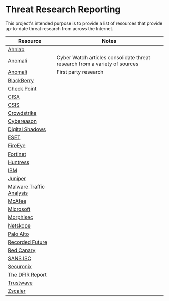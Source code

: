 # Threat Research Reporting
This project's intended purpose is to provide a list of resources that provide up-to-date threat research from across the Internet.

|Resource|Notes|
|---|---|
|[Ahnlab](https://asec.ahnlab.com/en/)||
|[Anomali](https://www.anomali.com/blog/category/anomali-cyber-watch)|Cyber Watch articles consolidate threat research from a variety of sources|
|[Anomali](https://www.anomali.com/blog/category/research)|First party research|
|[BlackBerry](https://blogs.blackberry.com/en/category/research-and-intelligence)|
|[Check Point](https://research.checkpoint.com/category/threat-research/)||
|[CISA](https://us-cert.cisa.gov/ncas/alerts)||
|[CSIS](https://medium.com/csis-techblog)||
|[Crowdstrike](https://www.crowdstrike.com/blog/category/threat-intel-research/)||
|[Cybereason](https://www.cybereason.com/company/nocturnus)||
|[Digital Shadows](https://www.digitalshadows.com/blog-and-research/)||
|[ESET](https://www.welivesecurity.com/author/esetresearch/)||
|[FireEye](https://www.fireeye.com/blog/threat-research.html)||
|[Fortinet](https://www.fortinet.com/blog/threat-research)||
|[Huntress](https://www.huntress.com/blog/tag/threat-analysis)||
|[IBM](https://securityintelligence.com/category/x-force/)||
|[Juniper](https://threatlabs.juniper.net/home/#/)||
|[Malware Traffic Analysis](https://www.malware-traffic-analysis.net/index.html)||
|[McAfee](https://www.mcafee.com/blogs/other-blogs/mcafee-labs/)||
|[Microsoft](https://www.microsoft.com/security/blog/microsoft-security-intelligence/)||
|[Morphisec](https://blog.morphisec.com/topic/threat-research)||
|[Netskope](https://www.netskope.com/blog/category/netskope-threat-labs)||
|[Palo Alto](https://unit42.paloaltonetworks.com/tag/threat-assessment/)||
|[Recorded Future](https://www.recordedfuture.com/blog)||
|[Red Canary](https://redcanary.com/blog/?topic=detection-response)||
|[SANS ISC](https://isc.sans.edu/)||
|[Securonix](https://www.securonix.com/analyst-resources/resources-by-topic/threat-research/)||
|[The DFIR Report](https://thedfirreport.com/)||
|[Trustwave](https://www.trustwave.com/en-us/resources/blogs/spiderlabs-blog/)||
|[Zscaler](https://www.zscaler.com/blogs/security-research)||
